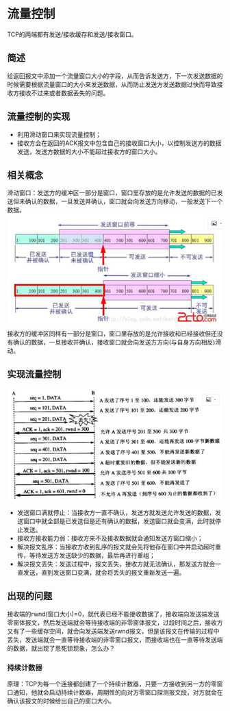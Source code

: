 # 流量控制
TCP的两端都有发送/接收缓存和发送/接收窗口。
## 简述
给返回报文中添加一个流量窗口大小的字段，从而告诉发送方，下一次发送数据的时候需要根据流量窗口的大小来发送数据，从而防止发送方发送数据过快而导致接收方接收不过来或者数据丢失的问题。
## 流量控制的实现
+ 利用滑动窗口来实现流量控制；
+ 接收方会在返回的ACK报文中包含自己的接收窗口大小，以控制发送方的数据发送，发送方数据的大小不能超过接收方的窗口大小。
## 相关概念
滑动窗口：发送方的缓冲区一部分是窗口，窗口里存放的是允许发送的数据的已发送但未确认的数据，一旦发送并确认，窗口就会向发送方向移动，一般发送下一个数据。
<img src="images/滑动窗口.PNG"/>  
接收方的缓冲区同样有一部分是窗口，窗口里存放的是允许接收和已经接收但还没有确认的数据，一旦接收并确认，接收窗口就会向发送方方向(与自身方向相反)滑动。
## 实现流量控制
<img src="images/流量控制实现.PNG"/>
  
+ 发送窗口满就停止：当接收方一直不确认，发送方就发送允许发送的数据，发送窗口中就全部是已发送但是还有确认的数据，发送窗口就会变满，此时就停止发送。
+ 接收方接收能力弱：接收方来不及接收数据就会通知发送方窗口缩小；
+ 解决报文乱序：当接收方收到乱序的报文就会先将他存在窗口中并启动超时重传，等待发送方发送缺少的数据，最后再进行重组；
+ 解决报文丢失：发送过程中，报文丢失，接收方就无法确认，那发送方就会一直发送，直到发送窗口变满，就会将丢失的报文重新发送一遍。
## 出现的问题
接收端的rwnd(窗口大小)=0，就代表已经不能接收数据了，接收端向发送端发送零窗体报文，然后发送端就会等待接收端的非零窗体报文，过段时间之后，接收方又有了一些缓存空间，就会向发送端发送rwnd报文，但是该报文在传输的过程中丢失，发送端就会一直等待接收端的非零窗口报文，而接收端也在一直等待发送端的数据，就出现了思死锁现象，怎么办？
### 持续计数器
原理：TCP为每一个连接都创建了一个持续计数器，只要一方接收到另一方的零窗口通知，他就会启动持续计数器，周期性的向对方零窗口探测报文段，对方就会在确认该报文的时候给出自己的窗口大小。
